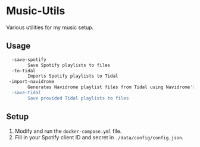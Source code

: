 # Music-Utils

Various utilities for my music setup.

## Usage

```sh
  -save-spotify
        Save Spotify playlists to files
  -to-tidal
        Imports Spotify playlists to Tidal
 -import-navidrome
        Generates Navidrome playlist files from Tidal using Navidrome's database
  -save-tidal
        Save provided Tidal playlists to files
```

## Setup

1. Modify and run the `docker-compose.yml` file.
2. Fill in your Spotify client ID and secret in `./data/config/config.json`.